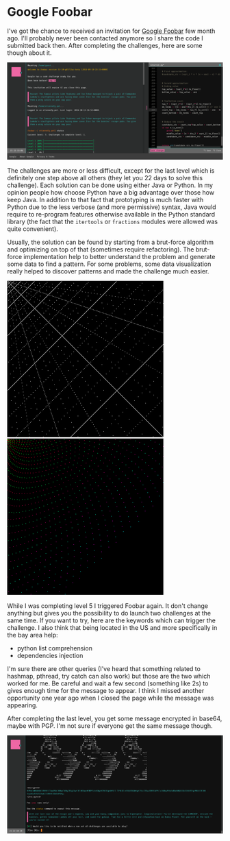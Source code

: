 # Google Foobar

I've got the chance to received an invitation for [Google Foobar](https://foobar.withgoogle.com/) few month ago. I'll probably never been contacted anymore so I share the code I submitted back then. After completing the challenges, here are some though about it.

![Interface](imgs/GoogleFoobar.png)

The challenges are more or less difficult, except for the last level which is definitely one step above all others (they let you 22 days to solve this challenge). Each solution can be done using either Java or Python. In my opinion people how choose Python have a big advantage over those how keep Java. In addition to that fact that prototyping is much faster with Python due to the less verbose (and more permissive) syntax, Java would require to re-program features otherwise available in the Python standard library (the fact that the `itertools` or `fractions` modules were allowed was quite convenient).

Usually, the solution can be found by starting from a brut-force algorithm and optimizing on top of that (sometimes require refactoring). The brut-force implementation help to better understand the problem and generate some data to find a pattern. For some problems, some data visualization really helped to discover patterns and made the challenge much easier.

![Fractal](imgs/fractal.png)![Spiral](imgs/spiral.png)

While I was completing level 5 I triggered Foobar again. It don't change anything but gives you the possibility to do launch two challenges at the same time. If you want to try, here are the keywords which can trigger the challenge. I also think that being located in the US and more specifically in the bay area help:
 * python list comprehension
 * dependencies injection

I'm sure there are other queries (I've heard that something related to hashmap, pthread, try catch can also work) but those are the two which worked for me. Be careful and wait a few second (something like 2s) to gives enough time for the message to appear. I think I missed another opportunity one year ago when I closed the page while the message was appearing.

After completing the last level, you get some message encrypted in base64, maybe with PGP. I'm not sure if everyone get the same message though.

![End](imgs/end.png)

